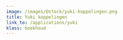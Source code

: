 ```yaml
---
image: /images/@stock/yuki-koppelingen.png
title: Yuki koppelingen
link_to: /applications/yuki
klass: boekhoud
---
```

